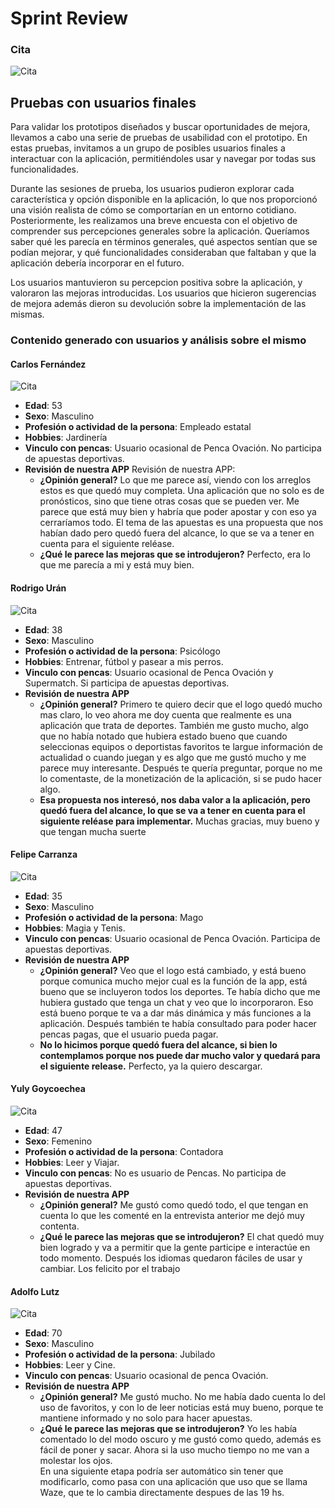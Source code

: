 # Sprint Review

### Cita

![Cita](./img/review/iteracion4-sprint-review-asistencia.PNG)

## Pruebas con usuarios finales

Para validar los prototipos diseñados y buscar oportunidades de mejora, llevamos a cabo una serie de pruebas de usabilidad con el prototipo. En estas pruebas, invitamos a un grupo de posibles usuarios finales a interactuar con la aplicación, permitiéndoles usar y navegar por todas sus funcionalidades.

Durante las sesiones de prueba, los usuarios pudieron explorar cada característica y opción disponible en la aplicación, lo que nos proporcionó una visión realista de cómo se comportarían en un entorno cotidiano. Posteriormente, les realizamos una breve encuesta con el objetivo de comprender sus percepciones generales sobre la aplicación. Queríamos saber qué les parecía en términos generales, qué aspectos sentían que se podían mejorar, y qué funcionalidades consideraban que faltaban y que la aplicación debería incorporar en el futuro.

Los usuarios mantuvieron su percepcion positiva sobre la aplicación, y valoraron las mejoras introducidas. Los usuarios que hicieron sugerencias de mejora además dieron su devolución sobre la implementación de las mismas.

### Contenido generado con usuarios y análisis sobre el mismo

#### Carlos Fernández


![Cita](./img/review/reviews/CarlosFernandez.png)

- **Edad**: 53
- **Sexo**: Masculino
- **Profesión o actividad de la persona**: Empleado estatal
- **Hobbies**: Jardinería
- **Vinculo con pencas**: Usuario ocasional de Penca Ovación. No participa de apuestas deportivas.
- **Revisión de nuestra APP**
Revisión de nuestra APP: 
    - **¿Opinión general?** Lo que me parece así, viendo con los arreglos estos es que quedó muy completa. Una aplicación que no solo es de pronósticos, sino que tiene otras cosas que se pueden ver. Me parece que está muy bien y habría que poder apostar y con eso ya cerraríamos todo. 
    El tema de las apuestas es una propuesta que nos habían dado pero quedó fuera del alcance, lo que se va a tener en cuenta para el siguiente reléase. 
    - **¿Qué le parece las mejoras que se introdujeron?** Perfecto, era lo que me parecía a mi y está muy bien. 

#### Rodrigo Urán

![Cita](./img/review/reviews/RodrigoUran.png)

- **Edad**: 38
- **Sexo**: Masculino
- **Profesión o actividad de la persona**: Psicólogo
- **Hobbies**: Entrenar, fútbol y pasear a mis perros.
- **Vinculo con pencas**: Usuario ocasional de Penca Ovación y Supermatch. Si participa de apuestas deportivas.
- **Revisión de nuestra APP**
    - **¿Opinión general?** Primero te quiero decir que el logo quedó mucho mas claro, lo veo ahora me doy cuenta que realmente es una aplicación que trata de deportes. También me gusto mucho, algo que no había notado que hubiera estado bueno que cuando seleccionas equipos o deportistas favoritos te largue información de actualidad o cuando juegan y es algo que me gustó mucho y me parece muy interesante. 
    Después te quería preguntar, porque no me lo comentaste, de la monetización de la aplicación, si se pudo hacer algo. 
    - **Esa propuesta nos interesó, nos daba valor a la aplicación, pero quedó fuera del alcance, lo que se va a tener en cuenta para el siguiente reléase para implementar.** 
    Muchas gracias, muy bueno y que tengan mucha suerte 


#### Felipe Carranza

![Cita](./img/review/reviews/FelipeCarranza.png)

- **Edad**: 35
- **Sexo**: Masculino
- **Profesión o actividad de la persona**: Mago
- **Hobbies**: Magia y Tenis.
- **Vinculo con pencas**: Usuario ocasional de Penca Ovación. Participa de apuestas deportivas.
- **Revisión de nuestra APP**
    - **¿Opinión general?** Veo que el logo está cambiado, y está bueno porque comunica mucho mejor cual es la función de la app, está bueno que se incluyeron todos los deportes. Te había dicho que me hubiera gustado que tenga un chat y veo que lo incorporaron. Eso está bueno porque te va a dar más dinámica y más funciones a la aplicación. 
    Después también te había consultado para poder hacer pencas pagas, que el usuario pueda pagar. 
    - **No lo hicimos porque quedó fuera del alcance, si bien lo contemplamos porque nos puede dar mucho valor y quedará para el siguiente release.** 
    Perfecto, ya la quiero descargar. 

#### Yuly Goycoechea

![Cita](./img/review/reviews/YulyGoycochea.png)

- **Edad**: 47
- **Sexo**: Femenino
- **Profesión o actividad de la persona**: Contadora
- **Hobbies**: Leer y Viajar.
- **Vinculo con pencas**: No es usuario de Pencas. No participa de apuestas deportivas.
- **Revisión de nuestra APP**
    - **¿Opinión general?** Me gustó como quedó todo, el que tengan en cuenta lo que les comenté en la entrevista anterior me dejó muy contenta. 
    - **¿Qué le parece las mejoras que se introdujeron?** El chat quedó muy bien logrado y va a permitir que la gente participe e interactúe en todo momento. Después los idiomas quedaron fáciles de usar y cambiar. Los felicito por el trabajo  


#### Adolfo Lutz

![Cita](./img/review/reviews/AdolfoLutz.png)

- **Edad**: 70
- **Sexo**: Masculino
- **Profesión o actividad de la persona**: Jubilado
- **Hobbies**: Leer y Cine.
- **Vinculo con pencas**: Usuario ocasional de penca Ovación. 
- **Revisión de nuestra APP**
    - **¿Opinión general?** Me gustó mucho. No me había dado cuenta lo del uso de favoritos, y con lo de leer noticias está muy bueno, porque te mantiene informado y no solo para hacer apuestas.  
    - **¿Qué le parece las mejoras que se introdujeron?** Yo les había comentado lo del modo oscuro y me gustó como quedo, además es fácil de poner y sacar. Ahora si la uso mucho tiempo no me van a molestar los ojos.  
    En una siguiente etapa podría ser automático sin tener que modificarlo, como pasa con una aplicación que uso que se llama Waze, que te lo cambia directamente despues de las 19 hs. 